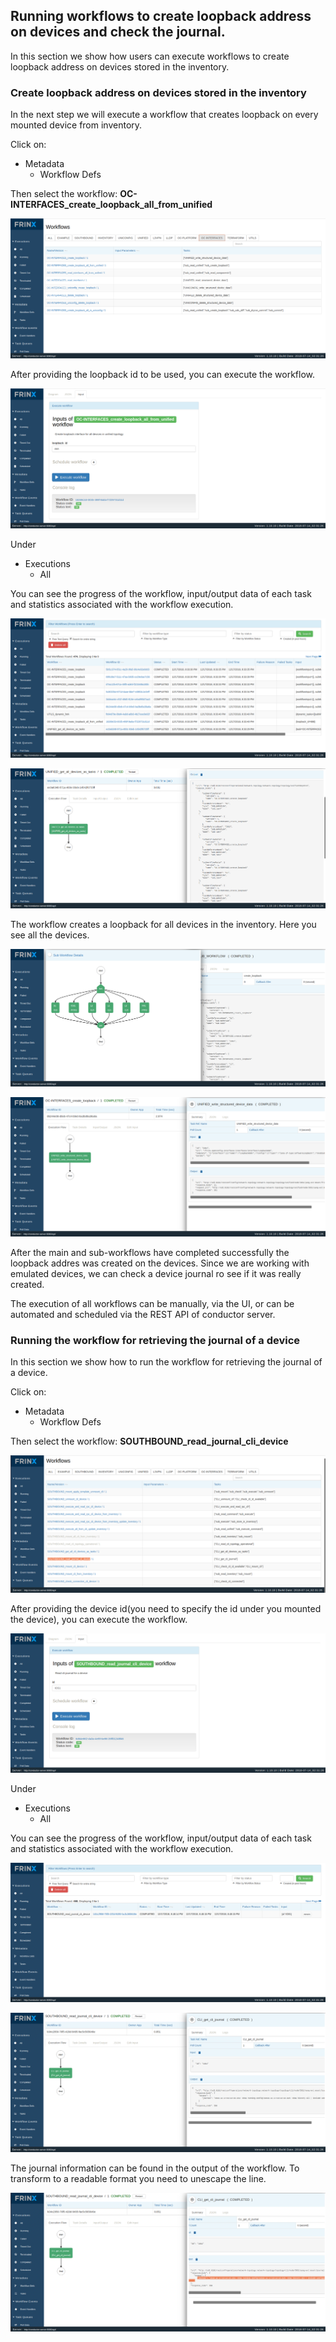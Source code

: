 ## Running workflows to create loopback address on devices and check the journal.

In this section we show how users can execute workflows to create loopback address on devices stored in the inventory.
 


### Create loopback address on devices stored in the inventory

In the next step we will execute a workflow that creates loopback on every mounted device from inventory.

Click on:

* Metadata
  * Workflow Defs

Then select the workflow:
**OC-INTERFACES_create_loopback_all_from_unified**

![preview10](image1.png)

After providing the loopback id to be used, you can execute the workflow.

![preview10](image2.png)

Under

* Executions
  * All

You can see the progress of the workflow, input/output data of each task and statistics associated with the workflow execution.

![preview10](image3.png)

![preview10](image4.png)

The workflow creates a loopback for all devices in the inventory. Here you see all the devices.

![preview10](image5.png)

![preview10](image6.png)

After the main and sub-workflows have completed successfully the loopback addres was created on the devices.
Since we are working with emulated devices, we can check a device journal ro see if it was really created.

The execution of all workflows can be manually, via the UI, or can be automated and scheduled via the REST API of conductor server.

### Running the workflow for retrieving the journal of a device

In this section we show how to run the workflow for retrieving the journal of a device.

Click on:

* Metadata
  * Workflow Defs

Then select the workflow:
**SOUTHBOUND_read_journal_cli_device**

![preview10](image7.png)

After providing the device id(you need to specify the id under you mounted the device), you can execute the workflow.

![preview10](image8.png)

Under

* Executions
  * All

You can see the progress of the workflow, input/output data of each task and statistics associated with the workflow execution.

![preview10](image9.png)

![preview10](image10.png)

The journal information can be found in the output of the workflow. To transform to a readable format you need to unescape the line.

![preview10](image11.png)






